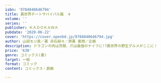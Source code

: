 ```yaml
---
isbn: '9784040646794'
title: 異世界チートサバイバル飯　４
volume: ''
series: ''
publisher: ＫＡＤＯＫＡＷＡ
pubdate: '2020-06-22'
cover: 'https://cover.openbd.jp/9784040646794.jpg'
author: 山田モジ美／著 赤石赫々／原著 東西／企画
description: ドラゴンの肉は芳醇、爪は最強のナイフに!?異世界の野生グルメがここに！
price: '630'
genre: コミックス(書)
target: 一般
format: コミック
content: コミックス・劇画

---
```

